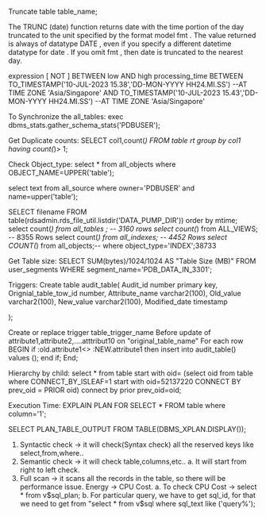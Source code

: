 Truncate table table_name;

The TRUNC (date) function returns date with the time portion of the day truncated to the unit specified by the format model fmt . The value returned is always of datatype DATE , even if you specify a different datetime datatype for date . If you omit fmt , then date is truncated to the nearest day.

expression [ NOT ] BETWEEN low AND high
processing_time BETWEEN
TO_TIMESTAMP('10-JUL-2023 15.38','DD-MON-YYYY HH24.MI.SS') --AT TIME ZONE 'Asia/Singapore'
AND
TO_TIMESTAMP('10-JUL-2023 15.43','DD-MON-YYYY HH24.MI.SS') --AT TIME ZONE 'Asia/Singapore' 

To Synchronize the all_tables:
exec dbms_stats.gather_schema_stats('PDBUSER'); 


Get Duplicate counts:
SELECT
col1,count(*)
FROM
table rt
group by col1
having count(*)> 1;

Check Object_type:
select * from all_objects where OBJECT_NAME=UPPER('table');

select text from all_source where owner='PDBUSER' and name=upper('table');

SELECT filename FROM table(rdsadmin.rds_file_util.listdir('DATA_PUMP_DIR')) order by mtime;
select count(*) from all_tables ; -- 3160 rows
select count(*) from ALL_VIEWS; -- 8355  Rows
select count(*) from all_indexes; -- 4452  Rows
select COUNT(*) from all_objects;-- where object_type='INDEX';38733

Get Table size:
SELECT SUM(bytes)/1024/1024 AS "Table Size (MB)" FROM user_segments WHERE segment_name='PDB_DATA_IN_3301';


Triggers:
Create table audit_table(
Audit_id number primary key,
Orignial_table_tow_id number,
Attribute_name varchar2(100),
Old_value varchar2(100),
New_value varchar2(100),
Modified_date timestamp

);

Create or replace trigger table_trigger_name
Before update of attribute1,attribute2,….atttribut10 on "original_table_name"
For each row
BEGIN
    if :old.attribute1<> :NEW.attribute1 then
       insert into audit_table() values ();
   end if;
End;

Hierarchy by child:
select * from table
start with oid=
(select oid  from table where CONNECT_BY_ISLEAF=1 start with oid=52137220
CONNECT BY prev_oid = PRIOR oid)
connect by prior prev_oid=oid;

Execution Time:
    EXPLAIN PLAN FOR
SELECT
    *
FROM
    table where column='1';
    

SELECT 
    PLAN_TABLE_OUTPUT 
FROM 
    TABLE(DBMS_XPLAN.DISPLAY());

1) Syntactic check -> it will check(Syntax check) all the reserved keys like select,from,where..
2) Semantic check -> it will check table,columns,etc..
    a. It will start from right to left check.
3) Full scan -> it scans all the records in the table, so there will be performance issue. Energy -> CPU Cost.
    a. To check CPU Cost -> select * from v$sql_plan;
    b. For particular query, we have to get sql_id, for that we need to get from "select * from v$sql where sql_text like ('query%');
    


